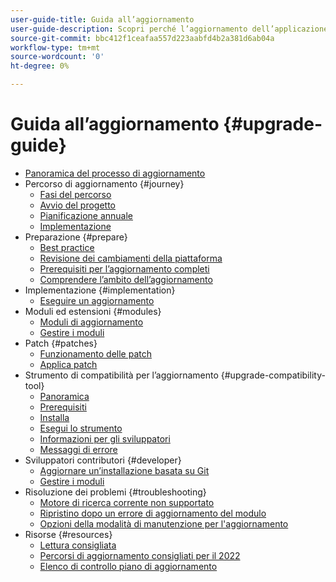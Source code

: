 ```yaml
---
user-guide-title: Guida all’aggiornamento
user-guide-description: Scopri perché l’aggiornamento dell’applicazione Adobe Commerce o Magenti Open Source è così importante e come pianificare ed eseguire con successo un aggiornamento.
source-git-commit: bbc412f1ceafaa557d223aabfd4b2a381d6ab04a
workflow-type: tm+mt
source-wordcount: '0'
ht-degree: 0%

---
```



# Guida all’aggiornamento {#upgrade-guide}

- [Panoramica del processo di aggiornamento](overview.md)
- Percorso di aggiornamento {#journey}
   - [Fasi del percorso](journey/phases.md)
   - [Avvio del progetto](journey/project-launch.md)
   - [Pianificazione annuale](journey/annual-planning.md)
   - [Implementazione](journey/implementation.md)
- Preparazione {#prepare}
   - [Best practice](prepare/best-practices.md)
   - [Revisione dei cambiamenti della piattaforma](prepare/platform-changes.md)
   - [Prerequisiti per l’aggiornamento completi](prepare/prerequisites.md)
   - [Comprendere l’ambito dell’aggiornamento](prepare/scope.md)
- Implementazione {#implementation}
   - [Eseguire un aggiornamento](implementation/perform-upgrade.md)
- Moduli ed estensioni {#modules}
   - [Moduli di aggiornamento](modules/upgrade.md)
   - [Gestire i moduli](modules/manage.md)
- Patch {#patches}
   - [Funzionamento delle patch](patches/overview.md)
   - [Applica patch](patches/apply.md)
- Strumento di compatibilità per l’aggiornamento {#upgrade-compatibility-tool}
   - [Panoramica](upgrade-compatibility-tool/overview.md)
   - [Prerequisiti](upgrade-compatibility-tool/prerequisites.md)
   - [Installa](upgrade-compatibility-tool/install.md)
   - [Esegui lo strumento](upgrade-compatibility-tool/run.md)
   - [Informazioni per gli sviluppatori](upgrade-compatibility-tool/developer.md)
   - [Messaggi di errore](upgrade-compatibility-tool/error-messages.md)
- Sviluppatori contributori {#developer}
   - [Aggiornare un’installazione basata su Git](developer/git-installs.md)
   - [Gestire i moduli](developer/manage-modules.md)
- Risoluzione dei problemi {#troubleshooting}
   - [Motore di ricerca corrente non supportato](troubleshooting/search-engine-not-supported.md)
   - [Ripristino dopo un errore di aggiornamento del modulo](troubleshooting/roll-back-after-update-failure.md)
   - [Opzioni della modalità di manutenzione per l&#39;aggiornamento](troubleshooting/maintenance-mode-options.md)
- Risorse {#resources}
   - [Lettura consigliata](resources/recommended-reading.md)
   - [Percorsi di aggiornamento consigliati per il 2022](resources/recommended-upgrade-paths-2022.md)
   - [Elenco di controllo piano di aggiornamento](https://support.magento.com/hc/en-us/articles/360057968951)
